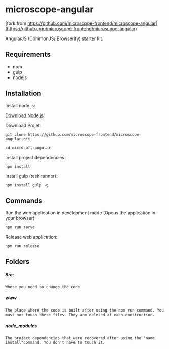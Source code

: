 microscope-angular
==================

[fork from https://github.com/microscope-frontend/microscope-angular](https://github.com/microscope-frontend/microscope-angular)


AngularJS (CommonJS/ Browserify) starter kit.


Requirements
------------

* npm
* gulp
* nodejs

Installation
------------

Install node.js:

[Download Node.js](http://nodejs.org/download/)


Download Projet:

`git clone https://github.com/microscope-frontend/microscope-angular.git`

`cd microsoft-angular`

Install project dependencies:

`npm install`

Install gulp (task runner):

`npm install gulp -g`

	
Commands
--------

Run the web application in development mode (Opens the application in your browser)

`npm run serve`

Release web application:

`npm run release`
	
Folders
--------

##### Src:
	Where you need to change the code

##### www
	The place where the code is built after using the npm run command. You must not touch these files. They are deleted at each construction.

##### node_modules
	The project dependencies that were recovered after using the "name install"command. You don't have to touch it.
	
	

